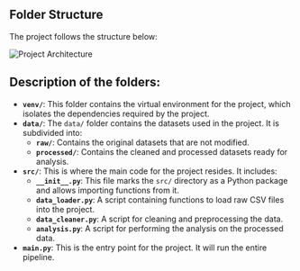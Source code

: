## Folder Structure

The project follows the structure below:

![Project Architecture](https://i.imgur.com/2xCtxsl.png)

## Description of the folders:

- **`venv/`**: This folder contains the virtual environment for the project, which isolates the dependencies required by the project.
- **`data/`**: The `data/` folder contains the datasets used in the project. It is subdivided into:
  - **`raw/`**: Contains the original datasets that are not modified.
  - **`processed/`**: Contains the cleaned and processed datasets ready for analysis.
- **`src/`**: This is where the main code for the project resides. It includes:
  - **`__init__.py`**: This file marks the `src/` directory as a Python package and allows importing functions from it.
  - **`data_loader.py`**: A script containing functions to load raw CSV files into the project.
  - **`data_cleaner.py`**: A script for cleaning and preprocessing the data.
  - **`analysis.py`**: A script for performing the analysis on the processed data.
- **`main.py`**: This is the entry point for the project. It will run the entire pipeline.
